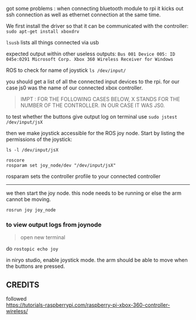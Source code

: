  


got some problems : when connecting bluetooth module to rpi it kicks out ssh connection as well as ethernet connection at the same time.


We first install the driver so that it can be communicated with the controller:  
`sudo apt-get install xboxdrv`
  

`lsusb`
lists all things connected via usb

expected output within other useless outputs:
`Bus 001 Device 005: ID 045e:0291 Microsoft Corp. Xbox 360 Wireless Receiver for Windows`

ROS
to check for name of joystick
`ls /dev/input/`

you should get a list of all the connected input devices to the rpi.
for our case js0 was the name of our connected xbox controller.

> IMPT : FOR THE FOLLOWING CASES BELOW, X STANDS FOR THE NUMBER OF THE CONTROLLER. IN OUR CASE IT WAS JS0.  


to test whether the buttons give output log on terminal use 
`sudo jstest /dev/input/jsX`

then we make joystick accessible for the ROS joy node. Start by listing the permissions of the joystick:

`ls -l /dev/input/jsX`
```
roscore
rosparam set joy_node/dev "/dev/input/jsX"
```


rosparam sets the controller profile to your connected controller   


-------------------------------------
we then start the joy node. this node needs to be running or else the arm cannot be moving.

`rosrun joy joy_node`  



### to view output logs from joynode

>open new terminal

do
`rostopic echo joy`


in niryo studio, enable joystick mode. the arm should be able to move when the buttons are pressed.








CREDITS
---------------
followed   
https://tutorials-raspberrypi.com/raspberry-pi-xbox-360-controller-wireless/ 
